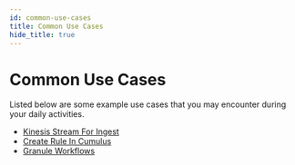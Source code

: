 ```yaml
---
id: common-use-cases
title: Common Use Cases
hide_title: true
---
```


# Common Use Cases

Listed below are some example use cases that you may encounter during your daily activities.

* [Kinesis Stream For Ingest](../operator-docs/kinesis-stream-for-ingest)
* [Create Rule In Cumulus](../operator-docs/create-rule-in-cumulus)
* [Granule Workflows](../operator-docs/granule-workflows)

